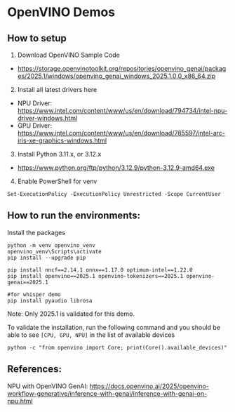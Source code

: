 # OpenVINO Demos

## How to setup

1. Download OpenVINO Sample Code
- https://storage.openvinotoolkit.org/repositories/openvino_genai/packages/2025.1/windows/openvino_genai_windows_2025.1.0.0_x86_64.zip

2. Install all latest drivers here
- NPU Driver: https://www.intel.com/content/www/us/en/download/794734/intel-npu-driver-windows.html
- GPU Driver: https://www.intel.com/content/www/us/en/download/785597/intel-arc-iris-xe-graphics-windows.html

3. Install Python 3.11.x, or 3.12.x
- https://www.python.org/ftp/python/3.12.9/python-3.12.9-amd64.exe

4. Enable PowerShell for venv
```
Set-ExecutionPolicy -ExecutionPolicy Unrestricted -Scope CurrentUser
```

## How to run the environments:

Install the packages
```
python -m venv openvino_venv
openvino_venv\Scripts\activate
pip install --upgrade pip

pip install nncf==2.14.1 onnx==1.17.0 optimum-intel==1.22.0
pip install openvino==2025.1 openvino-tokenizers==2025.1 openvino-genai==2025.1

#for whisper demo
pip install pyaudio librosa
```
Note: Only 2025.1 is validated for this demo.

To validate the installation, run the following command and you should be able to see `[CPU, GPU, NPU]` in the list of available devices
```
python -c "from openvino import Core; print(Core().available_devices)"
```
## References:
NPU with OpenVINO GenAI: https://docs.openvino.ai/2025/openvino-workflow-generative/inference-with-genai/inference-with-genai-on-npu.html

